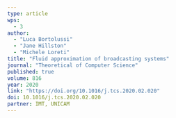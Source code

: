 ```yaml
---
type: article
wps:
  - 3
author:
  - "Luca Bortolussi"
  - "Jane Hillston"
  - "Michele Loreti"
title: "Fluid approximation of broadcasting systems"
journal: "Theoretical of Computer Science"
published: true
volume: 816
year: 2020
link: "https://doi.org/10.1016/j.tcs.2020.02.020"
doi: 10.1016/j.tcs.2020.02.020
partner: IMT, UNICAM
---
```

